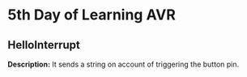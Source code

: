 # 5th Day of Learning AVR

## HelloInterrupt

**Description:** It sends a string on account of triggering the button pin.
